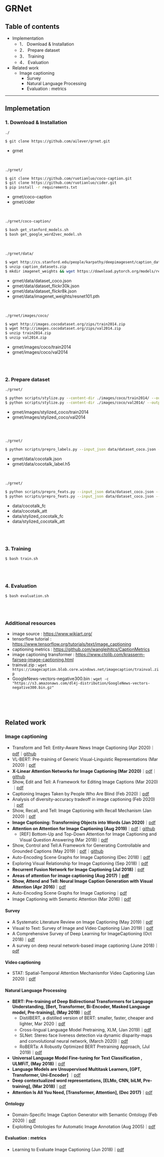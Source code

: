 # GRNet

## Table of contents

- Implementation
  - 1． Download & Installation
  - 2． Prepare dataset
  - 3． Training
  - 4． Evaluation
- Related work
  - Image captioning
    - Survey
    - Natural Language Processing
    - Evaluation : metrics
---

## Implemetation

### 1. Download & Installation
`./`
```bash
$ git clone https://github.com/ailever/grnet.git
```
  - grnet


<br><br>
`./grnet/`
```bash
$ git clone https://github.com/ruotianluo/coco-caption.git
$ git clone https://github.com/ruotianluo/cider.git
$ pip install -r requirements.txt
```
  - grnet/coco-caption
  - grnet/cider


<br><br>
`./grnet/coco-caption/`
```bash
$ bash get_stanford_models.sh
$ bash get_google_word2vec_model.sh
```


<br><br>
`./grnet/data/`
```bash
$ wget http://cs.stanford.edu/people/karpathy/deepimagesent/caption_datasets.zip
$ unzip caption_datasets.zip
$ mkdir imagenet_weights && wget https://download.pytorch.org/models/resnet101-5d3b4d8f.pth && mv resnet101-5d3b4d8f.pth imagenet_weights/resnet101.pth
```
  - grnet/data/dataset_coco.json
  - grnet/data/dataset_flickr30k.json
  - grnet/data/dataset_flickr8k.json
  - grnet/data/imagenet_weights/resnet101.pth

<br><br>
`./grnet/images/coco/`
```bash
$ wget http://images.cocodataset.org/zips/train2014.zip
$ wget http://images.cocodataset.org/zips/val2014.zip
$ unzip train2014.zip
$ unzip val2014.zip
```
  - grnet/images/coco/train2014
  - grnet/images/coco/val2014

<br><br>
### 2. Prepare dataset
`./grnet/`
```bash
$ python scripts/stylize.py --content-dir ./images/coco/train2014/ --output-dir ./images/stylized_coco/train2014/
$ python scripts/stylize.py --content-dir ./images/coco/val2014/ --output-dir ./images/stylized_coco/val2014/
```
  - grnet/images/stylized_coco/train2014
  - grnet/images/stylized_coco/val2014

<br><br>

`./grnet/`
```bash
$ python scripts/prepro_labels.py --input_json data/dataset_coco.json --output_json data/cocotalk.json --output_h5 data/cocotalk
```
  - grnet/data/cocotalk.json
  - grnet/data/cocotalk_label.h5


<br><br>
`./grnet/`
```bash
$ python scripts/prepro_feats.py --input_json data/dataset_coco.json --output_dir data/cocotalk --images_root images/coco
$ python scripts/prepro_feats.py --input_json data/dataset_coco.json --output_dir data/stylized_cocotalk --images_root images/stylized_coco
```
  - data/cocotalk_fc
  - data/cocotalk_att
  - data/stylized_cocotalk_fc
  - data/stylized_cocotalk_att


<br><br>
### 3. Training
```bash
$ bash train.sh
```


<br><br>
### 4. Evaluation
```bash
$ bash evaluation.sh
```


<br><br>
### Additional resources
- image source : https://www.wikiart.org/
- tensorflow tutorial : https://www.tensorflow.org/tutorials/text/image_captioning
- captioning metrics : https://github.com/wangleihitcs/CaptionMetrics
- image captioning transformer : https://www.ctolib.com/krasserm-fairseq-image-captioning.html
- trainval.zip : `wget https://imagecaption.blob.core.windows.net/imagecaption/trainval.zip`
- GoogleNews-vectors-negative300.bin : `wget -c "https://s3.amazonaws.com/dl4j-distribution/GoogleNews-vectors-negative300.bin.gz"`

<br><br><br>

## Related work

### Image captioning
- Transform and Tell: Entity-Aware News Image Captioning (Apr 2020)｜[pdf](https://arxiv.org/abs/2004.08070)｜[github](https://github.com/alasdairtran/transform-and-tell)
- VL-BERT: Pre-training of Generic Visual-Linguistic Representations (Mar 2020)｜[pdf](https://openreview.net/forum?id=SygXPaEYvH)
- <b>X-Linear Attention Networks for Image Captioning (Mar 2020)</b>｜[pdf](https://arxiv.org/abs/2003.14080)｜[github](https://github.com/Panda-Peter/image-captioning)
- Show, Edit and Tell: A Framework for Editing Image Captions (Mar 2020)｜[pdf](https://arxiv.org/abs/2003.03107)
- Captioning Images Taken by People Who Are Blind (Feb 2020)｜[pdf](https://arxiv.org/abs/2002.08565)
- Analysis of diversity-accuracy tradeoff in image captioning (Feb 2020)｜[pdf](https://arxiv.org/abs/2002.11848)
- Show, Recall, and Tell: Image Captioning with Recall Mechanism (Jan 2020)｜[pdf](https://arxiv.org/abs/2001.05876)
- <b>Image Captioning: Transforming Objects into Words (Jan 2020)</b>｜[pdf](https://arxiv.org/abs/1906.05963)
- <b>Attention on Attention for Image Captioning (Aug 2019)</b>｜[pdf](https://arxiv.org/abs/1908.06954)｜[github](https://github.com/husthuaan/AoANet)
  - [REF] Bottom-Up and Top-Down Attention for Image Captioning and Visual Question Answering (Mar 2018)｜[pdf](https://arxiv.org/abs/1707.07998)
- Show, Control and Tell:A Framework for Generating Controllable and Grounded Captions (May 2019)｜[pdf](https://arxiv.org/pdf/1811.10652.pdf)｜[github](https://github.com/aimagelab/show-control-and-tell)
- Auto-Encoding Scene Graphs for Image Captioning (Dec 2018)｜[pdf](https://arxiv.org/abs/1812.02378)
- Exploring Visual Relationship for Image Captioning (Sep 2018)｜[pdf](https://arxiv.org/abs/1809.07041)
- <b>Recurrent Fusion Network for Image Captioning (Jul 2018)</b>｜[pdf](https://arxiv.org/abs/1807.09986)
- <b>Areas of attention for image captioning (Aug 2017)｜[pdf](https://arxiv.org/abs/1612.01033)</b>
- <b>Show, Attend and Tell: Neural Image Caption Generation with Visual Attention (Apr 2016)</b>｜[pdf](https://arxiv.org/abs/1502.03044)
- Auto-Encoding Scene Graphs for Image Captioning｜[pdf](https://arxiv.org/abs/1812.02378)
- Image Captioning with Semantic Attention (Mar 2016)｜[pdf](https://arxiv.org/abs/1603.03925)

#### Survey

- A Systematic Literature Review on Image Captioning (May 2019)｜[pdf](https://www.mdpi.com/2076-3417/9/10/2024)
- Visual to Text: Survey of Image and Video Captioning (Jan 2019)｜[pdf](https://www.researchgate.net/publication/330708929_Visual_to_Text_Survey_of_Image_and_Video_Captioning)
- A Comprehensive Survey of Deep Learning for ImageCaptioning (Oct 2018)｜[pdf](https://arxiv.org/pdf/1810.04020.pdf)
- A survey on deep neural network-based image captioning (June 2018)｜[pdf](https://link.springer.com/article/10.1007/s00371-018-1566-y)


#### Video captioning

- STAT: Spatial-Temporal Attention Mechanismfor Video Captioning (Jan 2020)｜[pdf](https://ieeexplore.ieee.org/stamp/stamp.jsp?tp=&arnumber=8744407&tag=1)

#### Natural Language Processing
- <b>BERT: Pre-training of Deep Bidirectional Transformers for Language Understanding, [Bert, Transformer, Bi-Encoder, Masked Language model, Pre-training], (May 2019)</b>｜[pdf](https://arxiv.org/abs/1810.04805)
  - DistilBERT, a distilled version of BERT: smaller, faster, cheaper and lighter, Mar 2020｜[pdf](https://arxiv.org/abs/1910.01108)
  - Cross-lingual Language Model Pretraining, XLM, (Jan 2019)｜[pdf](https://arxiv.org/abs/1901.07291)
  - SLNet: Stereo face liveness detection via dynamic disparity-maps and convolutional neural network, (March 2020)｜[pdf](https://www.sciencedirect.com/science/article/abs/pii/S0957417419307195)
  - RoBERTa: A Robustly Optimized BERT Pretraining Approach, (Jul 2019)｜[pdf](https://arxiv.org/abs/1907.11692)
- <b>Universal Language Model Fine-tuning for Text Classification , ULMFiT, (May 2018)</b>｜[pdf](https://arxiv.org/abs/1801.06146v5)
- <b>Language Models are Unsupervised Multitask Learners, [GPT, Transformer, Uni-Encoder]</b> ｜[pdf](https://d4mucfpksywv.cloudfront.net/better-language-models/language_models_are_unsupervised_multitask_learners.pdf)
- <b>Deep contextualized word representations, [ELMo, CNN, biLM, Pre-training], (Mar 2018)</b>｜[pdf](https://arxiv.org/abs/1802.05365v2)
- <b>Attention Is All You Need, [Transformer, Attention], (Dec 2017)</b>｜[pdf](https://arxiv.org/abs/1706.03762)

#### Ontology
- Domain-Specific Image Caption Generator with Semantic Ontology (Feb 2020)｜[pdf](https://ieeexplore.ieee.org/document/9070680)
- Exploiting Ontologies for Automatic Image Annotation (Aug 2005)｜[pdf](https://dl.acm.org/doi/pdf/10.1145/1076034.1076128?download=true)

#### Evaluation : metrics

- Learning to Evaluate Image Captioning (Jun 2018)｜[pdf](https://arxiv.org/abs/1806.06422)
